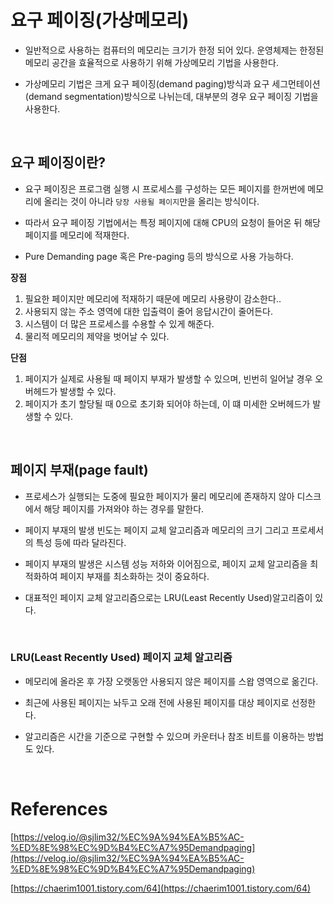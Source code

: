 # 요구 페이징(가상메모리)

- 일반적으로 사용하는 컴퓨터의 메모리는 크기가 한정 되어 있다.
운영체제는 한정된 메모리 공간을 효율적으로 사용하기 위해 가상메모리 기법을 사용한다.

- 가상메모리 기법은 크게 요구 페이징(demand paging)방식과 요구 세그먼테이션(demand segmentation)방식으로 나뉘는데, 대부분의 경우 요구 페이징 기법을 사용한다.

<br>

## 요구 페이징이란?

- 요구 페이징은 프로그램 실행 시 프로세스를 구성하는 모든 페이지를 한꺼번에 메모리에 올리는 것이 아니라 `당장 사용될 페이지`만을 올리는 방식이다. 

- 따라서 요구 페이징 기법에서는 특정 페이지에 대해 CPU의 요청이 들어온 뒤 해당 페이지를 메모리에 적재한다.

- Pure Demanding page 혹은 Pre-paging 등의 방식으로 사용 가능하다.

**장점**
1. 필요한 페이지만 메모리에 적재하기 때문에 메모리 사용량이 감소한다..
2. 사용되지 않는 주소 영역에 대한 입출력이 줄어 응답시간이 줄어든다.
3. 시스템이 더 많은 프로세스를 수용할 수 있게 해준다.
4. 물리적 메모리의 제약을 벗어날 수 있다.

**단점**
1. 페이지가 실제로 사용될 때 페이지 부재가 발생할 수 있으며, 빈번히 일어날 경우 오버헤드가 발생할 수 있다.
2. 페이지가 초기 할당될 때 0으로 초기화 되어야 하는데, 이 떄 미세한 오버헤드가 발생할 수 있다.

<br>

## 페이지 부재(page fault)

- 프로세스가 실행되는 도중에 필요한 페이지가 물리 메모리에 존재하지 않아 디스크에서 해당 페이지를 가져와야 하는 경우를 말한다. 

- 페이지 부재의 발생 빈도는 페이지 교체 알고리즘과 메모리의 크기 그리고 프로세서의 특성 등에 따라 달라진다.

- 페이지 부재의 발생은 시스템 성능 저하와 이어짐으로, 페이지 교체 알고리즘을 최적화하여 페이지 부재를 최소화하는 것이 중요하다.

- 대표적인 페이지 교체 알고리즘으로는 LRU(Least Recently Used)알고리즘이 있다.

<br>

### LRU(Least Recently Used) 페이지 교체 알고리즘
 - 메모리에 올라온 후 가장 오랫동안 사용되지 않은 페이지를 스왑 영역으로 옮긴다.

 - 최근에 사용된 페이지는 놔두고 오래 전에 사용된 페이지를 대상 페이지로 선정한다. 

 - 알고리즘은 시간을 기준으로 구현할 수 있으며 카운터나 참조 비트를 이용하는 방법도 있다.
<br>

# References
[https://velog.io/@sjlim32/%EC%9A%94%EA%B5%AC-%ED%8E%98%EC%9D%B4%EC%A7%95Demandpaging](https://velog.io/@sjlim32/%EC%9A%94%EA%B5%AC-%ED%8E%98%EC%9D%B4%EC%A7%95Demandpaging)

[https://chaerim1001.tistory.com/64](https://chaerim1001.tistory.com/64)
